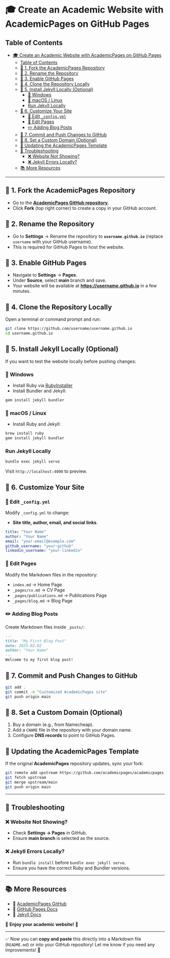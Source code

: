 # 🎓 Create an Academic Website with AcademicPages on GitHub Pages

## Table of Contents

- [🎓 Create an Academic Website with AcademicPages on GitHub Pages](#-create-an-academic-website-with-academicpages-on-github-pages)
  - [Table of Contents](#table-of-contents)
  - [📌 1. Fork the AcademicPages Repository](#-1-fork-the-academicpages-repository)
  - [📌 2. Rename the Repository](#-2-rename-the-repository)
  - [📌 3. Enable GitHub Pages](#-3-enable-github-pages)
  - [📌 4. Clone the Repository Locally](#-4-clone-the-repository-locally)
  - [📌 5. Install Jekyll Locally (Optional)](#-5-install-jekyll-locally-optional)
    - [🔹 Windows](#-windows)
    - [🔹 macOS / Linux](#-macos--linux)
    - [Run Jekyll Locally](#run-jekyll-locally)
  - [📌 6. Customize Your Site](#-6-customize-your-site)
    - [📝 Edit `_config.yml`](#-edit-_configyml)
    - [📄 Edit Pages](#-edit-pages)
    - [✏️ Adding Blog Posts](#️-adding-blog-posts)
  - [📌 7. Commit and Push Changes to GitHub](#-7-commit-and-push-changes-to-github)
  - [📌 8. Set a Custom Domain (Optional)](#-8-set-a-custom-domain-optional)
  - [🔄 Updating the AcademicPages Template](#-updating-the-academicpages-template)
  - [🎯 Troubleshooting](#-troubleshooting)
    - [❌ Website Not Showing?](#-website-not-showing)
    - [❌ Jekyll Errors Locally?](#-jekyll-errors-locally)
  - [📚 More Resources](#-more-resources)

--------------------------------------------------------------------------------
## 📌 1. Fork the AcademicPages Repository
- Go to the **[AcademicPages GitHub repository](https://github.com/academicpages/academicpages.github.io)**.
- Click **Fork** (top right corner) to create a copy in your GitHub account.

## 📌 2. Rename the Repository
- Go to **Settings** → Rename the repository to **`username.github.io`** (replace `username` with your GitHub username).
- This is required for GitHub Pages to host the website.

## 📌 3. Enable GitHub Pages
- Navigate to **Settings** → **Pages**.
- Under **Source**, select **main** branch and save.
- Your website will be available at **https://username.github.io** in a few minutes.

## 📌 4. Clone the Repository Locally
Open a terminal or command prompt and run:

```bash
git clone https://github.com/username/username.github.io
cd username.github.io
```

## 📌 5. Install Jekyll Locally (Optional)
If you want to test the website locally before pushing changes:

### 🔹 Windows
- Install Ruby via [RubyInstaller](https://rubyinstaller.org/)
- Install Bundler and Jekyll:

```bash
gem install jekyll bundler
```

### 🔹 macOS / Linux
- Install Ruby and Jekyll:

```bash
brew install ruby
gem install jekyll bundler
```

### Run Jekyll Locally
```bash
bundle exec jekyll serve
```
Visit `http://localhost:4000` to preview.

## 📌 6. Customize Your Site
### 📝 Edit `_config.yml`
Modify `_config.yml` to change:
- **Site title, author, email, and social links**.

```yaml
title: "Your Name"
author: "Your Name"
email: "your-email@example.com"
github_username: "your-github"
linkedin_username: "your-linkedin"
```

### 📄 Edit Pages
Modify the Markdown files in the repository:
- `index.md` → Home Page
- `_pages/cv.md` → CV Page
- `_pages/publications.md` → Publications Page
- `_pages/blog.md` → Blog Page

### ✏️ Adding Blog Posts
Create Markdown files inside `_posts/`:

```markdown
---
title: "My First Blog Post"
date: 2025-02-02
author: "Your Name"
---
Welcome to my first blog post!
```

## 📌 7. Commit and Push Changes to GitHub
```bash
git add .
git commit -m "Customized AcademicPages site"
git push origin main
```

## 📌 8. Set a Custom Domain (Optional)
1. Buy a domain (e.g., from Namecheap).
2. Add a `CNAME` file in the repository with your domain name.
3. Configure **DNS records** to point to GitHub Pages.

## 🔄 Updating the AcademicPages Template
If the original **AcademicPages** repository updates, sync your fork:
```bash
git remote add upstream https://github.com/academicpages/academicpages.github.io
git fetch upstream
git merge upstream/main
git push origin main
```

---

## 🎯 Troubleshooting
### ❌ Website Not Showing?
- Check **Settings → Pages** in GitHub.
- Ensure **main branch** is selected as the source.

### ❌ Jekyll Errors Locally?
- Run `bundle install` before `bundle exec jekyll serve`.
- Ensure you have the correct Ruby and Bundler versions.

---

## 📚 More Resources
- 🔹 [AcademicPages GitHub](https://github.com/academicpages/academicpages.github.io)
- 🔹 [GitHub Pages Docs](https://docs.github.com/en/pages)
- 🔹 [Jekyll Docs](https://jekyllrb.com/)

🚀 **Enjoy your academic website!** 🎉

---

✅ Now you can **copy and paste** this directly into a Markdown file (`README.md`) or into your GitHub repository! Let me know if you need any improvements! 🚀